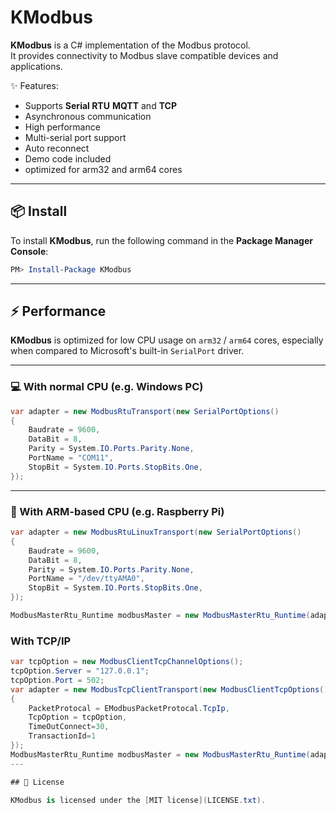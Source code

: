# KModbus

**KModbus** is a C# implementation of the Modbus protocol.  
It provides connectivity to Modbus slave compatible devices and applications.

✨ Features:
- Supports **Serial RTU** **MQTT**  and **TCP**
- Asynchronous communication
- High performance
- Multi-serial port support
- Auto reconnect
- Demo code included
- optimized for arm32 and arm64 cores
---

## 📦 Install

To install **KModbus**, run the following command in the **Package Manager Console**:

```powershell
PM> Install-Package KModbus
```

---

## ⚡ Performance

**KModbus** is optimized for low CPU usage on `arm32` / `arm64` cores, especially when compared to Microsoft's built-in `SerialPort` driver.

---

### 💻 With normal CPU (e.g. Windows PC)

```csharp
var adapter = new ModbusRtuTransport(new SerialPortOptions()
{
    Baudrate = 9600,
    DataBit = 8,
    Parity = System.IO.Ports.Parity.None,
    PortName = "COM11",
    StopBit = System.IO.Ports.StopBits.One,
});
```

---

### 🍓 With ARM-based CPU (e.g. Raspberry Pi)

```csharp
var adapter = new ModbusRtuLinuxTransport(new SerialPortOptions()
{
    Baudrate = 9600,
    DataBit = 8,
    Parity = System.IO.Ports.Parity.None,
    PortName = "/dev/ttyAMA0",
    StopBit = System.IO.Ports.StopBits.One,
});

ModbusMasterRtu_Runtime modbusMaster = new ModbusMasterRtu_Runtime(adapter);
```

### With TCP/IP

```csharp
var tcpOption = new ModbusClientTcpChannelOptions();
tcpOption.Server = "127.0.0.1";
tcpOption.Port = 502;
var adapter = new ModbusTcpClientTransport(new ModbusClientTcpOptions()
{
    PacketProtocal = EModbusPacketProtocal.TcpIp,
    TcpOption = tcpOption,
    TimeOutConnect=30,
    TransactionId=1
});
ModbusMasterRtu_Runtime modbusMaster = new ModbusMasterRtu_Runtime(adapter);
---

## 📝 License

KModbus is licensed under the [MIT license](LICENSE.txt).
